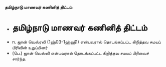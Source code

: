 **தமிழ்நாடு மாணவர் கணினித் திட்டம்**
- # தமிழ்நாடு மாணவர் கணினித் திட்டம்
- n. ஜான் வெஸ்ரலி (1ஹ்03-1ஹ்ஹீ1) என்பவரால் தொடங்கப்பட்ட கிறித்தவ சமயப் பிரிவின் உறுப்பினர்
- (பெ.) ஜான் வெஸ்லி என்பவரால் தொடங்கப்பட்ட கிறித்தவ சமயப் பிரிவைச் சார்ந்த.


